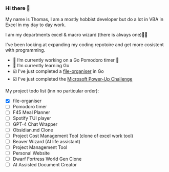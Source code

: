 ### Hi there 👋

My name is Thomas, I am a mostly hobbist developer but do a lot in VBA in Excel in my day to day work. 

I am my departments excel & macro wizard (there is always one)🧙‍♂️

I've been looking at expanding my coding repotoire and get more cosistent with programming. 

- 🔭 I’m currently working on a Go Pomodoro timer 🍅
- 🌱 I’m currently learning Go
- ☑️ I've just completed a [file-organiser](https://github.com/tgorman31/file-organiser) in Go
- ☑️ I've just completed the [Microsoft Power-Up Challenge](https://github.com/tgorman31/AnimalShelter)

  
My project todo list (inn no particular order):
- [x] file-organiser
- [ ] Pomodoro timer
- [ ] F45 Meal Planner
- [ ] Spotify TUI player
- [ ] GPT-4 Chat Wrapper
- [ ] Obsidian.md Clone
- [ ] Project Cost Management Tool (clone of excel work tool)
- [ ] Beaver Wizard (AI life assistant)
- [ ] Project Management Tool
- [ ] Personal Website
- [ ] Dwarf Fortress World Gen Clone
- [ ] AI Assisted Document Creator
<!--
**tgorman31/tgorman31** is a ✨ _special_ ✨ repository because its `README.md` (this file) appears on your GitHub profile.

Here are some ideas to get you started:

- 🔭 I’m currently working on ...
- 🌱 I’m currently learning ...
- 👯 I’m looking to collaborate on ...
- 🤔 I’m looking for help with ...
- 💬 Ask me about ...
- 📫 How to reach me: ...
- 😄 Pronouns: ...
- ⚡ Fun fact: ...
-->
